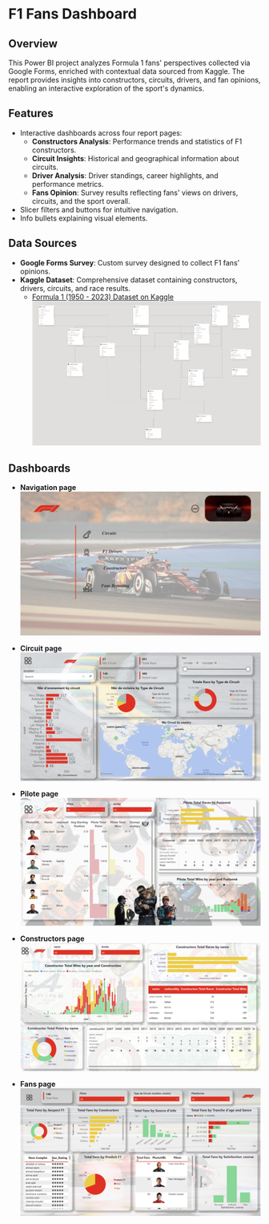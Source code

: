 # F1 Fans Dashboard

## Overview

This Power BI project analyzes Formula 1 fans' perspectives collected via Google Forms, enriched with contextual data sourced from Kaggle. The report provides insights into constructors, circuits, drivers, and fan opinions, enabling an interactive exploration of the sport's dynamics.

## Features

- Interactive dashboards across four report pages:
  - **Constructors Analysis**: Performance trends and statistics of F1 constructors.
  - **Circuit Insights**: Historical and geographical information about circuits.
  - **Driver Analysis**: Driver standings, career highlights, and performance metrics.
  - **Fans Opinion**: Survey results reflecting fans' views on drivers, circuits, and the sport overall.
- Slicer filters and buttons for intuitive navigation.
- Info bullets explaining visual elements.

## Data Sources

- **Google Forms Survey**: Custom survey designed to collect F1 fans’ opinions.
- **Kaggle Dataset**: Comprehensive dataset containing constructors, drivers, circuits, and race results.
  - [Formula 1 (1950 - 2023) Dataset on Kaggle](https://www.kaggle.com/datasets/rohanrao/formula-1-world-championship-1950-2020)
![Alt text](images/data_model.png)

## Dashboards 

- **Navigation page**
![Alt text](images/Dashboards/nav_page.png)

- **Circuit page**
![Alt text](images/Dashboards/circuit_page.png)

- **Pilote page**
![Alt text](images/Dashboards/pilote_page.png)

- **Constructors page**
![Alt text](images/Dashboards/constructors_page.png)

- **Fans page**
![Alt text](images/Dashboards/fans_page.png)
